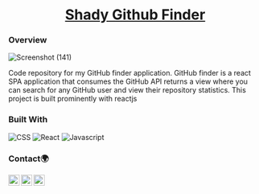 
<h1 align="center"><a href='https://shady-github-finder.netlify.app/'>Shady Github Finder</a></h1>


### Overview
![Screenshot (141)](https://user-images.githubusercontent.com/62676042/130845916-4493a474-89e9-493f-b0ed-ba115d95aae3.png)

Code repository for my GitHub finder application. GitHub finder is a react SPA application that consumes the GitHub API returns a view where you can search for any GitHub user and view their repository statistics. This project is built prominently with reactjs


### Built With

<!-- This section should list any major frameworks that you built your project using. Here are a few examples.-->


  ![CSS](https://img.shields.io/badge/-CSS-333333?style=flat&logo=CSS3&logoColor=1572B6)
  ![React](https://img.shields.io/badge/-React-333333?style=flat&logo=react)
  ![Javascript](https://img.shields.io/badge/-Javascript-333333?style=flat&logo=javascript)


### Contact🌍
[<img align="left" alt="iyanu-show | Twitter" width="22px" src="https://cdn.jsdelivr.net/npm/simple-icons@v5/icons/twitter.svg" />][twitter]
[<img align="left" alt="iyanu-show | LinkedIn" width="22px"  src="https://cdn.jsdelivr.net/npm/simple-icons@v5/icons/linkedin.svg" />][linkedin]
[<img align="left" alt="iyanu-show" width="22px" src="https://cdn.jsdelivr.net/npm/simple-icons@v5/icons/react.svg" />][website]


<br/>

[website]: https://iyanushowportfolio.netlify.app/
[twitter]: https://twitter.com/the_iyanu
[linkedin]: https://www.linkedin.com/in/iyanuoluwa-sowande-0522/

